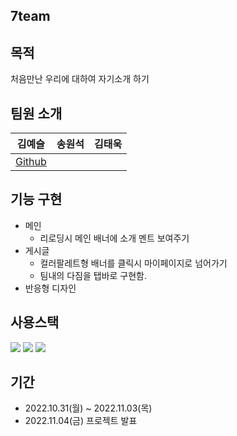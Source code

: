 ## 7team 

## 목적
처음만난 우리에 대하여 자기소개 하기

## 팀원 소개
|김예슬|송원석|김태욱|
|------|------|------|
|[Github](https://github.com/2sel)|

## 기능 구현
* 메인
    - 리로딩시 메인 배너에 소개 멘트 보여주기
* 게시글
    - 컬러팔레트형 배너를 클릭시 마이페이지로 넘어가기
    - 팀내의 다짐을 탭바로 구현함.
*  반응형 디자인

## 사용스택
<div align="left">
	<img src="https://img.shields.io/badge/HTML5-E34F26?style=flat&logo=HTML5&logoColor=white" />
	<img src="https://img.shields.io/badge/CSS3-1572B6?style=flat&logo=CSS3&logoColor=white" />
	<img src="https://img.shields.io/badge/Javascript-F7DF1E?style=flat&logo=Javascript&logoColor=black" />
</div>

## 기간
* 2022.10.31(월) ~ 2022.11.03(목)
* 2022.11.04(금) 프로젝트 발표

